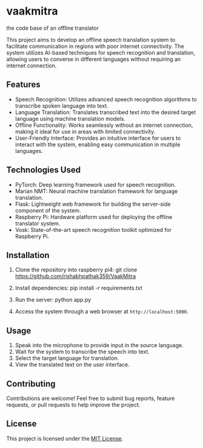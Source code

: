 # vaakmitra
the code base of an offline translator 

This project aims to develop an offline speech translation system to facilitate communication in regions with poor internet connectivity. The system utilizes AI-based techniques for speech recognition and translation, allowing users to converse in different languages without requiring an internet connection.

## Features

- Speech Recognition: Utilizes advanced speech recognition algorithms to transcribe spoken language into text.
- Language Translation: Translates transcribed text into the desired target language using machine translation models.
- Offline Functionality: Works seamlessly without an internet connection, making it ideal for use in areas with limited connectivity.
- User-Friendly Interface: Provides an intuitive interface for users to interact with the system, enabling easy communication in multiple languages.

## Technologies Used

- PyTorch: Deep learning framework used for speech recognition.
- Marian NMT: Neural machine translation framework for language translation.
- Flask: Lightweight web framework for building the server-side component of the system.
- Raspberry Pi: Hardware platform used for deploying the offline translator system.
- Vosk: State-of-the-art speech recognition toolkit optimized for Raspberry Pi.

## Installation

1. Clone the repository into raspberry pi4: git clone https://github.com/rishabhpathak359/VaakMitra
2.  Install dependencies:
pip install -r requirements.txt
3. Run the server:
python app.py

4. Access the system through a web browser at `http://localhost:5000`.

## Usage

1. Speak into the microphone to provide input in the source language.
2. Wait for the system to transcribe the speech into text.
3. Select the target language for translation.
4. View the translated text on the user interface.

## Contributing

Contributions are welcome! Feel free to submit bug reports, feature requests, or pull requests to help improve the project.

## License

This project is licensed under the [MIT License](LICENSE).
